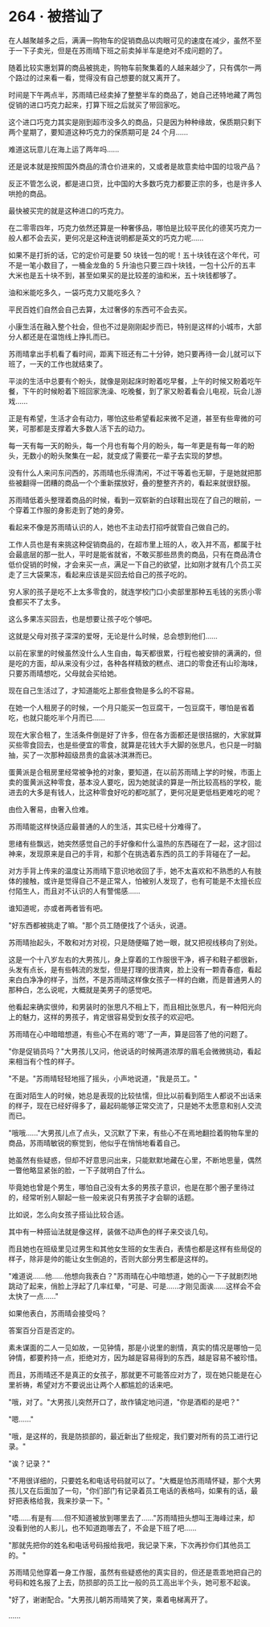 <link rel="stylesheet" href="../../styles/text.css" />
<h1>264 · 被搭讪了</h1>

在人越聚越多之后，满满一购物车的促销商品以肉眼可见的速度在减少，虽然不至于一下子卖光，但是在苏雨晴下班之前卖掉半车是绝对不成问题的了。

随着比较实惠划算的商品被挑走，购物车前聚集着的人越来越少了，只有偶尔一两个路过的过来看一看，觉得没有自己想要的就又离开了。

时间是下午两点半，苏雨晴已经卖掉了整整半车的商品了，她自己还特地藏了两包促销的进口巧克力起来，打算下班之后就买了带回家吃。

这个进口巧克力其实是刚到超市没多久的商品，只是因为种种缘故，保质期只剩下两个星期了，要知道这种巧克力的保质期可是 24 个月......

难道这玩意儿在海上运了两年吗......

还是说本就是按照国外商品的清仓价进来的，又或者是故意卖给中国的垃圾产品？

反正不管怎么说，都是进口货，比中国的大多数巧克力都要正宗的多，也是许多人哄抢的商品。

最快被买完的就是这种进口的巧克力。

在二零零四年，巧克力依然还算是一种奢侈品，哪怕是比较平民化的德芙巧克力一般人都不会去买，更何况是这种连说明都是英文的巧克力呢......

如果不是打折的话，它的定价可是要 50 块钱一包的呢！五十块钱在这个年代，可不是一笔小数目了，一桶金龙鱼的 5 升油也只要三四十块钱，一包十公斤的五丰大米也是五十块不到，甚至如果买的是比较差的油和米，五十块钱都够了。

油和米能吃多久，一袋巧克力又能吃多久？

平民百姓们自然会自己去算，太过奢侈的东西可不会去买。

小康生活在融入整个社会，但也不过是刚刚起步而已，特别是这样的小城市，大部分人都还是在温饱线上挣扎而已。

苏雨晴拿出手机看了看时间，距离下班还有二十分钟，她只要再待一会儿就可以下班了，一天的工作也就结束了。

平淡的生活中总要有个盼头，就像是刚起床时盼着吃早餐，上午的时候又盼着吃午餐，下午的时候盼着下班回家洗澡、吃晚餐，到了家又盼着看会儿电视，玩会儿游戏......

正是有希望，生活才会有动力，哪怕这些希望看起来微不足道，甚至有些卑微的可笑，可那都是支撑着大多数人活下去的动力。

每一天有每一天的盼头，每一个月也有每个月的盼头，每一年更是有每一年的盼头，无数小的盼头聚集在一起，就变成了需要花一辈子去实现的梦想。

没有什么人来问东问西的，苏雨晴也乐得清闲，不过干等着也无聊，于是她就把那些被翻得一团糟的商品一个个重新摆放好，叠的整整齐齐的，看起来就很舒服。

苏雨晴低着头整理着商品的时候，看到一双崭新的白球鞋出现在了自己的眼前，一个穿着工作服的身影走到了她的身旁。

看起来不像是苏雨晴认识的人，她也不主动去打招呼就管自己做自己的。

工作人员也是有来挑这种促销商品的，在超市里上班的人，收入并不高，都属于社会最底层的那一批人，平时是能省就省，不敢买那些昂贵的商品，只有在商品清仓低价促销的时候，才会来买一点，满足一下自己的欲望，比如刚才就有几个员工买走了三大袋果冻，看起来应该是买回去给自己的孩子吃的。

穷人家的孩子是吃不上太多零食的，就连学校门口小卖部里那种五毛钱的劣质小零食都买不了太多。

这么多果冻买回去，也是想要让孩子吃个够吧。

这就是父母对孩子深深的爱呀，无论是什么时候，总会想到他们......

以前在家里的时候虽然没什么人生自由，每天都很累，行程也被安排的满满的，但是吃的方面，却从来没有少过，各种各样精致的糕点、进口的零食还有山珍海味，只要苏雨晴想吃，父母就会买给她。

现在自己生活过了，才知道能吃上那些食物是多么的不容易。

在她一个人租房子的时候，一个月只能买一包豆腐干，一包豆腐干，哪怕是省着吃，也就只能吃半个月而已......

现在大家合租了，生活条件倒是好了许多，但在各方面都还是很拮据的，大家就算买些零食回去，也是些便宜的零食，就算是花钱大手大脚的张思凡，也只是一时脑抽，买了一次那种超级昂贵的盒装冰淇淋而已。

蛋黄派是合租房里经常被争抢的对象，要知道，在以前苏雨晴上学的时候，市面上卖的蛋黄派这种零食，基本没人要吃，因为她就读的算是一所比较高档的学校，能进去的大多是有钱人，比这种零食好吃的都吃腻了，更何况是更低档更难吃的呢？

由俭入奢易，由奢入俭难。

苏雨晴能这样快适应最普通的人的生活，其实已经十分难得了。

思绪有些飘远，她突然感觉自己的手好像和什么温热的东西碰在了一起，这才回过神来，发现原来是自己的手背，和那个在挑选着东西的员工的手背碰在了一起。

对方手背上传来的温度让苏雨晴下意识地收回了手，她不太喜欢和不熟悉的人有肢体的接触，或许是觉得自己不是正常人，怕被别人发现了，也有可能是不太擅长应付陌生人，而且对不认识的人有警惕感......

谁知道呢，亦或者两者皆有吧。

"好东西都被挑走了嘛。"那个员工随便找了个话头，说道。

苏雨晴抬起头，不敢和对方对视，只是随便瞄了她一眼，就又把视线移向了别处。

这是一个十八岁左右的大男孩儿，身上穿着的工作服很干净，裤子和鞋子都很新，头发有点长，是有些韩流的发型，但是打理的很清爽，脸上没有一颗青春痘，看起来白白净净的样子，当然，不是苏雨晴这样像女孩子一样的白嫩，而是普通男人的那种白，怎么说呢，大概就是美男子的感觉吧。

他看起来确实很帅，和男装时的张思凡不相上下，而且相比张思凡，有一种阳光向上的魅力，这样的男孩子，肯定很容易受到女孩子的欢迎吧。

苏雨晴在心中暗暗想道，有些心不在焉的'嗯'了一声，算是回答了他的问题了。

"你是促销员吗？"大男孩儿又问，他说话的时候两道浓厚的眉毛会微微挑动，看起来相当有个性的样子。

"不是。"苏雨晴轻轻地摇了摇头，小声地说道，"我是员工。"

在面对陌生人的时候，她总是表现的比较怯懦，但比以前看到陌生人都说不出话来的样子，现在已经好得多了，最起码能够正常交流了，只是她不太愿意和别人交流而已。

"哦哦......"大男孩儿点了点头，又沉默了下来，有些心不在焉地翻捡着购物车里的商品，苏雨晴敏锐的察觉到，他似乎在悄悄地看着自己。

她虽然有些疑惑，但却不好意思问出来，只能默默地藏在心里，不断地思量，偶然一瞥他略显紧张的脸，一下子就明白了什么。

毕竟她也曾是个男生，哪怕自己没有太多的男孩子意识，也是在那个圈子里待过的，经常听别人聊起一些一般来说只有男孩子才会聊的话题。

比如说，怎么向女孩子搭讪比较合适。

其中有一种搭讪法就是像这样，装做不动声色的样子来交谈几句。

而且她也在班级里见过男生和其他女生班的女生表白，表情也都是这样有些局促的样子，除非是帅的能让女生倒追的，否则大部分男生都是这样的。

"难道说......他......他想向我表白？"苏雨晴在心中暗想道，她的心一下子就剧烈地跳动了起来，俏脸上浮起了几率红晕，"可是、可是......才刚见面诶......这样会不会太快了一点......"

如果他表白，苏雨晴会接受吗？

答案百分百是否定的。

素未谋面的二人一见如故，一见钟情，那是小说里的剧情，真实的情况是哪怕一见钟情，都要矜持一点，拒绝对方，因为越是容易得到的东西，越是容易不被珍惜。

而且，苏雨晴还不是真正的女孩子，那就更不可能答应对方了，现在她只能是在心里祈祷，希望对方不要说出让两个人都尴尬的话来吧。

"哦，对了。"大男孩儿突然开口了，故作镇定地问道，"你是酒柜的是吧？"

"嗯......"

"哦，是这样的，我是防损部的，最近新出了些规定，我们要对所有的员工进行记录。"

"诶？记录？"

"不用很详细的，只要姓名和电话号码就可以了。"大概是怕苏雨晴怀疑，那个大男孩儿又在后面加了一句，"你们部门有记录着员工电话的表格吗，如果有的话，最好把表格给我，我来抄录一下。"

"唔......有是有......但不知道被放到哪里去了......"苏雨晴扭头想叫王海峰过来，却没看到他的人影儿，也不知道跑哪去了，不会是下班了吧......

"那就先把你的姓名和电话号码报给我吧，我记录下来，下次再抄你们其他员工的。"

苏雨晴见他穿着一身工作服，虽然有些疑惑他的真实目的，但还是乖乖地把自己的号码和姓名报了上去，防损部的员工比一般的员工高出半个头，她可惹不起诶。

"好了，谢谢配合。"大男孩儿朝苏雨晴笑了笑，乘着电梯离开了。

......

